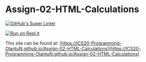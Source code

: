 # Assign-02-HTML-Calculations
[![GitHub's Super Linter](https://github.com/ICS20-Programming-OlantuN/Assign-02-HTML-Calculations/workflows/GitHub's%20Super%20Linter/badge.svg)](https://github.com/IICS20-Programming-OlantuN/Assign-02-HTML-Calculations/actions)


[![Run on Repl.it](https://repl.it/badge/github/ICS20-Programming-OlantuN/Assign-02-HTML-Calculations)](https://repl.it/github/ICS20-Programming-OlantuN/Assign-02-HTML-Calculations)


This site can be found at: [https://ICS20-Programming-OlantuN.github.io/Assign-02-HTML-Calculations](https://ICS20-Programming-OlantuN.github.io/Assign-02-HTML-Calculations)